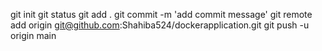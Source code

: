 
git init
git status
git add .
git commit -m 'add commit message'
git remote add origin git@github.com:Shahiba524/dockerapplication.git
git push -u origin main
